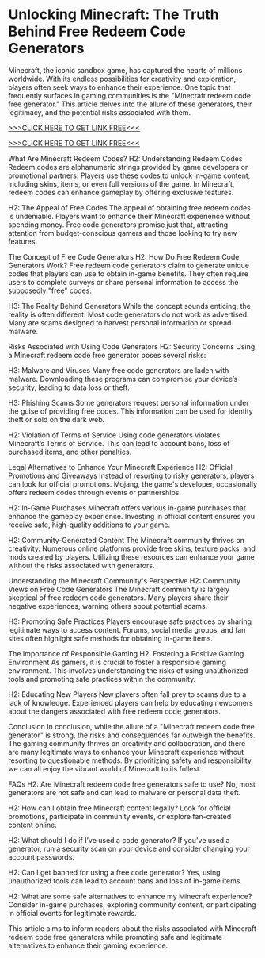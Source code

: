 # Unlocking Minecraft: The Truth Behind Free Redeem Code Generators

Minecraft, the iconic sandbox game, has captured the hearts of millions worldwide. With its endless possibilities for creativity and exploration, players often seek ways to enhance their experience. One topic that frequently surfaces in gaming communities is the "Minecraft redeem code free generator." This article delves into the allure of these generators, their legitimacy, and the potential risks associated with them.

[>>>CLICK HERE TO GET LINK FREE<<<](https://freesingup.online/allgiftcards/)

[>>>CLICK HERE TO GET LINK FREE<<<](https://freesingup.online/allgiftcards/)

What Are Minecraft Redeem Codes?
H2: Understanding Redeem Codes
Redeem codes are alphanumeric strings provided by game developers or promotional partners. Players use these codes to unlock in-game content, including skins, items, or even full versions of the game. In Minecraft, redeem codes can enhance gameplay by offering exclusive features.

H2: The Appeal of Free Codes
The appeal of obtaining free redeem codes is undeniable. Players want to enhance their Minecraft experience without spending money. Free code generators promise just that, attracting attention from budget-conscious gamers and those looking to try new features.

The Concept of Free Code Generators
H2: How Do Free Redeem Code Generators Work?
Free redeem code generators claim to generate unique codes that players can use to obtain in-game benefits. They often require users to complete surveys or share personal information to access the supposedly "free" codes.

H3: The Reality Behind Generators
While the concept sounds enticing, the reality is often different. Most code generators do not work as advertised. Many are scams designed to harvest personal information or spread malware.

Risks Associated with Using Code Generators
H2: Security Concerns
Using a Minecraft redeem code free generator poses several risks:

H3: Malware and Viruses
Many free code generators are laden with malware. Downloading these programs can compromise your device’s security, leading to data loss or theft.

H3: Phishing Scams
Some generators request personal information under the guise of providing free codes. This information can be used for identity theft or sold on the dark web.

H2: Violation of Terms of Service
Using code generators violates Minecraft’s Terms of Service. This can lead to account bans, loss of purchased items, and other penalties.

Legal Alternatives to Enhance Your Minecraft Experience
H2: Official Promotions and Giveaways
Instead of resorting to risky generators, players can look for official promotions. Mojang, the game's developer, occasionally offers redeem codes through events or partnerships.

H2: In-Game Purchases
Minecraft offers various in-game purchases that enhance the gameplay experience. Investing in official content ensures you receive safe, high-quality additions to your game.

H2: Community-Generated Content
The Minecraft community thrives on creativity. Numerous online platforms provide free skins, texture packs, and mods created by players. Utilizing these resources can enhance your game without the risks associated with generators.

Understanding the Minecraft Community's Perspective
H2: Community Views on Free Code Generators
The Minecraft community is largely skeptical of free redeem code generators. Many players share their negative experiences, warning others about potential scams.

H3: Promoting Safe Practices
Players encourage safe practices by sharing legitimate ways to access content. Forums, social media groups, and fan sites often highlight safe methods for obtaining in-game items.

The Importance of Responsible Gaming
H2: Fostering a Positive Gaming Environment
As gamers, it is crucial to foster a responsible gaming environment. This involves understanding the risks of using unauthorized tools and promoting safe practices within the community.

H2: Educating New Players
New players often fall prey to scams due to a lack of knowledge. Experienced players can help by educating newcomers about the dangers associated with free redeem code generators.

Conclusion
In conclusion, while the allure of a "Minecraft redeem code free generator" is strong, the risks and consequences far outweigh the benefits. The gaming community thrives on creativity and collaboration, and there are many legitimate ways to enhance your Minecraft experience without resorting to questionable methods. By prioritizing safety and responsibility, we can all enjoy the vibrant world of Minecraft to its fullest.

FAQs
H2: Are Minecraft redeem code free generators safe to use?
No, most generators are not safe and can lead to malware or personal data theft.

H2: How can I obtain free Minecraft content legally?
Look for official promotions, participate in community events, or explore fan-created content online.

H2: What should I do if I’ve used a code generator?
If you've used a generator, run a security scan on your device and consider changing your account passwords.

H2: Can I get banned for using a free code generator?
Yes, using unauthorized tools can lead to account bans and loss of in-game items.

H2: What are some safe alternatives to enhance my Minecraft experience?
Consider in-game purchases, exploring community content, or participating in official events for legitimate rewards.

This article aims to inform readers about the risks associated with Minecraft redeem code free generators while promoting safe and legitimate alternatives to enhance their gaming experience.
